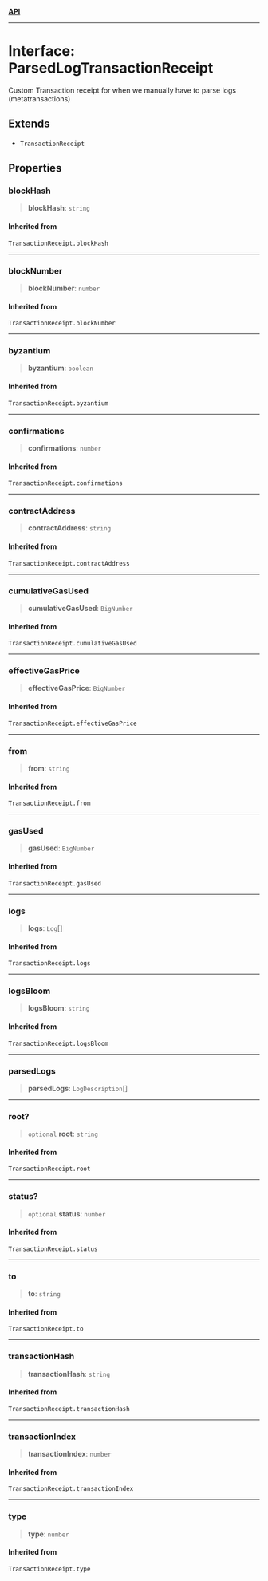 [**API**](../README.md)

***

# Interface: ParsedLogTransactionReceipt

Custom Transaction receipt for when we manually have to parse logs (metatransactions)

## Extends

- `TransactionReceipt`

## Properties

### blockHash

> **blockHash**: `string`

#### Inherited from

`TransactionReceipt.blockHash`

***

### blockNumber

> **blockNumber**: `number`

#### Inherited from

`TransactionReceipt.blockNumber`

***

### byzantium

> **byzantium**: `boolean`

#### Inherited from

`TransactionReceipt.byzantium`

***

### confirmations

> **confirmations**: `number`

#### Inherited from

`TransactionReceipt.confirmations`

***

### contractAddress

> **contractAddress**: `string`

#### Inherited from

`TransactionReceipt.contractAddress`

***

### cumulativeGasUsed

> **cumulativeGasUsed**: `BigNumber`

#### Inherited from

`TransactionReceipt.cumulativeGasUsed`

***

### effectiveGasPrice

> **effectiveGasPrice**: `BigNumber`

#### Inherited from

`TransactionReceipt.effectiveGasPrice`

***

### from

> **from**: `string`

#### Inherited from

`TransactionReceipt.from`

***

### gasUsed

> **gasUsed**: `BigNumber`

#### Inherited from

`TransactionReceipt.gasUsed`

***

### logs

> **logs**: `Log`[]

#### Inherited from

`TransactionReceipt.logs`

***

### logsBloom

> **logsBloom**: `string`

#### Inherited from

`TransactionReceipt.logsBloom`

***

### parsedLogs

> **parsedLogs**: `LogDescription`[]

***

### root?

> `optional` **root**: `string`

#### Inherited from

`TransactionReceipt.root`

***

### status?

> `optional` **status**: `number`

#### Inherited from

`TransactionReceipt.status`

***

### to

> **to**: `string`

#### Inherited from

`TransactionReceipt.to`

***

### transactionHash

> **transactionHash**: `string`

#### Inherited from

`TransactionReceipt.transactionHash`

***

### transactionIndex

> **transactionIndex**: `number`

#### Inherited from

`TransactionReceipt.transactionIndex`

***

### type

> **type**: `number`

#### Inherited from

`TransactionReceipt.type`
